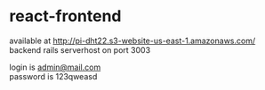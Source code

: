 # react-frontend
available at http://pi-dht22.s3-website-us-east-1.amazonaws.com/ <br>
backend rails serverhost on port 3003

login is admin@mail.com <br>
password is 123qweasd
